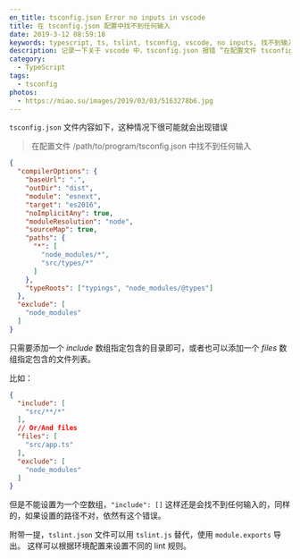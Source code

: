 ```yaml
---
en_title: tsconfig.json Error no inputs in vscode
title: 在 tsconfig.json 配置中找不到任何输入
date: 2019-3-12 08:59:18
keywords: typescript, ts, tslint, tsconfig, vscode, no inputs, 找不到输入
description: 记录一下关于 vscode 中，tsconfig.json 报错 “在配置文件 tsconfig.json 中找不到任何输入” 的情况
category:
  - TypeScript
tags:
  - tsconfig
photos:
  - https://miao.su/images/2019/03/03/5163278b6.jpg
---
```


`tsconfig.json` 文件内容如下，这种情况下很可能就会出现错误

> 在配置文件 /path/to/program/tsconfig.json 中找不到任何输入

``` json
{
  "compilerOptions": {
    "baseUrl": ".",
    "outDir": "dist",
    "module": "esnext",
    "target": "es2016",
    "noImplicitAny": true,
    "moduleResolution": "node",
    "sourceMap": true,
    "paths": {
      "*": [
        "node_modules/*",
        "src/types/*"
      ]
    },
    "typeRoots": ["typings", "node_modules/@types"]
  },
  "exclude": [
    "node_modules"
  ]
}
```

只需要添加一个 *include* 数组指定包含的目录即可，或者也可以添加一个 *files* 数组指定包含的文件列表。

比如：

``` json
{
  "include": [
    "src/**/*"
  ],
  // Or/And files
  "files": [
    "src/app.ts"
  ],
  "exclude": [
    "node_modules"
  ]
}
```

但是不能设置为一个空数组，`"include": []` 这样还是会找不到任何输入的，同样的，如果设置的路径不对，依然有这个错误。


附带一提，`tslint.json` 文件可以用 `tslint.js` 替代，使用 `module.exports` 导出。
这样可以根据环境配置来设置不同的 lint 规则。
